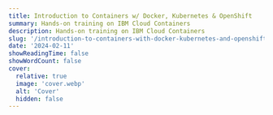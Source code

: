 ```yaml
---
title: Introduction to Containers w/ Docker, Kubernetes & OpenShift
summary: Hands-on training on IBM Cloud Containers
description: Hands-on training on IBM Cloud Containers
slug: '/introduction-to-containers-with-docker-kubernetes-and-openshift'
date: '2024-02-11'
showReadingTime: false
showWordCount: false
cover:
  relative: true
  image: 'cover.webp'
  alt: 'Cover'
  hidden: false
---
```

